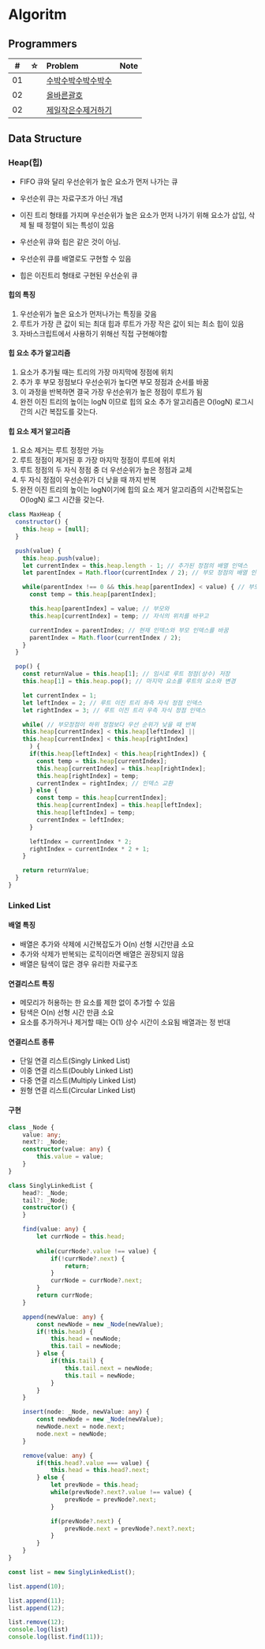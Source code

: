 # Algoritm

## Programmers


|  #  |  ☆  | Problem                                      | Note |
| :-: | :-: | :------------------------------------------- | :--- |
| 01  |     | [수박수박수박수박수](./programmers/수박/README.md)     |      |
| 02  |     | [올바른괄호](./programmers/올바른괄호/README.md)   |      |
| 02  |     | [제일작은수제거하기](./programmers/제일작은수제거하기/README.md)   |      |


## Data Structure

### Heap(힙)

- FIFO 큐와 달리 우선순위가 높은 요소가 먼저 나가는 큐
- 우선순위 큐는 자료구조가 아닌 개념
- 이진 트리 형태를 가지며 우선순위가 높은 요소가 먼저 나가기 위해 요소가 삽입, 삭제 될 때 정렬이 되는 특성이 있음

- 우선순위 큐와 힙은 같은 것이 아님.
- 우선순위 큐를 배열로도 구현할 수 있음
- 힙은 이진트리 형태로 구현된 우선순위 큐

#### 힙의 특징
1. 우선순위가 높은 요소가 먼저나가는 특징을 갖음
2. 루트가 가장 큰 값이 되는 최대 힙과 루트가 가장 작은 값이 되는 최소 힙이 있음
3. 자바스크립트에서 사용하기 위해선 직접 구현해야함
#### 힙 요소 추가 알고리즘
1. 요소가 추가될 때는 트리의 가장 마지막에 정점에 위치
2. 추가 후 부모 정점보다 우선순위가 높다면 부모 정점과 순서를 바꿈
3. 이 과정을 반복하면 결국 가장 우선순위가 높은 정점이 루트가 됨
4. 완전 이진 트리의 높이는 logN 이므로 힙의 요소 추가 알고리즘은 O(logN) 로그시간의 시간 복잡도를 갖는다.
#### 힙 요소 제거 알고리즘
1. 요소 제거는 루트 정정만 가능
2. 루트 정점이 제거된 후 가장 마지막 정점이 루트에 위치
3. 루트 정점의 두 자식 정점 중 더 우선순위가 높은 정점과 교체
4. 두 자식 정점이 우선순위가 더 낮을 때 까지 반복
5. 완전 이진 트리의 높이는 logN이기에 힙의 요소 제거 알고리즘의 시간복잡도는 O(logN) 로그 시간을 갖는다.

```javascript
class MaxHeap {
  constructor() {
    this.heap = [null];
  }

  push(value) {
    this.heap.push(value);
    let currentIndex = this.heap.length - 1; // 추가된 정점의 배열 인덱스
    let parentIndex = Math.floor(currentIndex / 2); // 부모 정점의 배열 인덱스

    while(parentIndex !== 0 && this.heap[parentIndex] < value) { // 부모 정점이 더 작으면 반복
      const temp = this.heap[parentIndex];

      this.heap[parentIndex] = value; // 부모와
      this.heap[currentIndex] = temp; // 자식의 위치를 바꾸고

      currentIndex = parentIndex; // 현재 인덱스와 부모 인덱스를 바꿈
      parentIndex = Math.floor(currentIndex / 2);
    }
  }

  pop() {
    const returnValue = this.heap[1]; // 임시로 루트 정점(상수) 저장
    this.heap[1] = this.heap.pop(); // 마지막 요소를 루트의 요소와 변경

    let currentIndex = 1;
    let leftIndex = 2; // 루트 이진 트리 좌측 자식 정점 인덱스
    let rightIndex = 3; // 루트 이진 트리 우측 자식 정점 인덱스

    while( // 부모정점이 하위 정점보다 우선 순위가 낮을 때 반복 
    this.heap[currentIndex] < this.heap[leftIndex] ||
    this.heap[currentIndex] < this.heap[rightIndex]
      ) {
      if(this.heap[leftIndex] < this.heap[rightIndex]) {
        const temp = this.heap[currentIndex];
        this.heap[currentIndex] = this.heap[rightIndex];
        this.heap[rightIndex] = temp;
        currentIndex = rightIndex; // 인덱스 교환
      } else {
        const temp = this.heap[currentIndex];
        this.heap[currentIndex] = this.heap[leftIndex];
        this.heap[leftIndex] = temp;
        currentIndex = leftIndex;
      }

      leftIndex = currentIndex * 2;
      rightIndex = currentIndex * 2 + 1;
    }

    return returnValue;
  }
}
```

### Linked List

#### 배열 특징
- 배열은 추가와 삭제에 시간복잡도가 O(n) 선형 시간만큼 소요
- 추가와 삭제가 반복되는 로직이라면 배열은 권장되지 않음
- 배열은 탐색이 많은 경우 유리한 자료구조
#### 연결리스트 특징
- 메모리가 허용하는 한 요소를 제한 없이 추가할 수 있음
- 탐색은 O(n) 선형 시간 만큼 소요
- 요소를 추가하거나 제거할 때는 O(1) 상수 시간이 소요됨
배열과는 정 반대
#### 연결리스트 종류
- 단일 연결 리스트(Singly Linked List)
- 이중 연결 리스트(Doubly Linked List)
- 다중 연결 리스트(Multiply Linked List)
- 원형 연결 리스트(Circular Linked List)

#### 구현
```typescript
class _Node {
    value: any;
    next?: _Node;
    constructor(value: any) {
        this.value = value;
    }
}

class SinglyLinkedList {
    head?: _Node;
    tail?: _Node;
    constructor() {
    }

    find(value: any) {
        let currNode = this.head;
        
        while(currNode?.value !== value) {
            if(!currNode?.next) {
                return;
            }
            currNode = currNode?.next;
        }
        return currNode;
    }

    append(newValue: any) {
        const newNode = new _Node(newValue);
        if(!this.head) {
            this.head = newNode;
            this.tail = newNode;
        } else {
            if(this.tail) {
                this.tail.next = newNode;
                this.tail = newNode;
            }
        }
    }

    insert(node: _Node, newValue: any) {
        const newNode = new _Node(newValue);
        newNode.next = node.next;
        node.next = newNode;
    }

    remove(value: any) {
        if(this.head?.value === value) {
            this.head = this.head?.next;
        } else {
            let prevNode = this.head;
            while(prevNode?.next?.value !== value) {
                prevNode = prevNode?.next;
            }

            if(prevNode?.next) {
                prevNode.next = prevNode?.next?.next;
            }
        }
    }
}

const list = new SinglyLinkedList();

list.append(10);

list.append(11);
list.append(12);

list.remove(12);
console.log(list)
console.log(list.find(11));
```